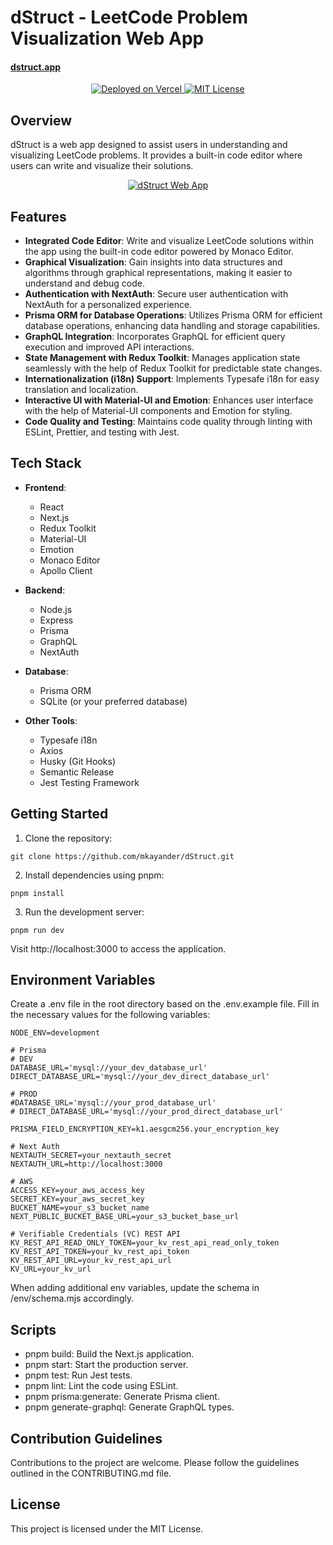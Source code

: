 # dStruct - LeetCode Problem Visualization Web App

#### [dstruct.app](https://dstruct.app/)

<p align="center">
  <a href="https://dstruct.app">
    <img src="https://therealsujitk-vercel-badge.vercel.app/?app=dstruct&style=for-the-badge" alt="Deployed on Vercel" />
  </a>
  <a href="/LICENSE.md">
    <img src="https://img.shields.io/badge/license-MIT-blue?style=for-the-badge" alt="MIT License" />
  </a>
</p>

## Overview

dStruct is a web app designed to assist users in understanding and visualizing LeetCode problems. It provides a built-in code editor where users can write and visualize their solutions.

<p align="center">
  <a href="https://dstruct.app">
    <img src="https://i.imgur.com/Q1FRwaK.png" alt="dStruct Web App" />
  </a>
</p>

## Features

- **Integrated Code Editor**: Write and visualize LeetCode solutions within the app using the built-in code editor powered by Monaco Editor.
- **Graphical Visualization**: Gain insights into data structures and algorithms through graphical representations, making it easier to understand and debug code.
- **Authentication with NextAuth**: Secure user authentication with NextAuth for a personalized experience.
- **Prisma ORM for Database Operations**: Utilizes Prisma ORM for efficient database operations, enhancing data handling and storage capabilities.
- **GraphQL Integration**: Incorporates GraphQL for efficient query execution and improved API interactions.
- **State Management with Redux Toolkit**: Manages application state seamlessly with the help of Redux Toolkit for predictable state changes.
- **Internationalization (i18n) Support**: Implements Typesafe i18n for easy translation and localization.
- **Interactive UI with Material-UI and Emotion**: Enhances user interface with the help of Material-UI components and Emotion for styling.
- **Code Quality and Testing**: Maintains code quality through linting with ESLint, Prettier, and testing with Jest.

## Tech Stack

- **Frontend**:
    - React
    - Next.js
    - Redux Toolkit
    - Material-UI
    - Emotion
    - Monaco Editor
    - Apollo Client

- **Backend**:
    - Node.js
    - Express
    - Prisma
    - GraphQL
    - NextAuth

- **Database**:
    - Prisma ORM
    - SQLite (or your preferred database)

- **Other Tools**:
    - Typesafe i18n
    - Axios
    - Husky (Git Hooks)
    - Semantic Release
    - Jest Testing Framework

## Getting Started

1. Clone the repository:

```
git clone https://github.com/mkayander/dStruct.git
```

2. Install dependencies using pnpm:

```
pnpm install
```

3. Run the development server:

```
pnpm run dev
```

Visit http://localhost:3000 to access the application.

## Environment Variables

Create a .env file in the root directory based on the .env.example file. Fill in the necessary values for the following variables:

```
NODE_ENV=development

# Prisma
# DEV
DATABASE_URL='mysql://your_dev_database_url'
DIRECT_DATABASE_URL='mysql://your_dev_direct_database_url'

# PROD
#DATABASE_URL='mysql://your_prod_database_url'
# DIRECT_DATABASE_URL='mysql://your_prod_direct_database_url'

PRISMA_FIELD_ENCRYPTION_KEY=k1.aesgcm256.your_encryption_key

# Next Auth
NEXTAUTH_SECRET=your_nextauth_secret
NEXTAUTH_URL=http://localhost:3000

# AWS
ACCESS_KEY=your_aws_access_key
SECRET_KEY=your_aws_secret_key
BUCKET_NAME=your_s3_bucket_name
NEXT_PUBLIC_BUCKET_BASE_URL=your_s3_bucket_base_url

# Verifiable Credentials (VC) REST API
KV_REST_API_READ_ONLY_TOKEN=your_kv_rest_api_read_only_token
KV_REST_API_TOKEN=your_kv_rest_api_token
KV_REST_API_URL=your_kv_rest_api_url
KV_URL=your_kv_url
```

When adding additional env variables, update the schema in /env/schema.mjs accordingly.

## Scripts

- pnpm build: Build the Next.js application.
- pnpm start: Start the production server.
- pnpm test: Run Jest tests.
- pnpm lint: Lint the code using ESLint.
- pnpm prisma:generate: Generate Prisma client.
- pnpm generate-graphql: Generate GraphQL types.

## Contribution Guidelines

Contributions to the project are welcome. Please follow the guidelines outlined in the CONTRIBUTING.md file.

## License

This project is licensed under the MIT License.
